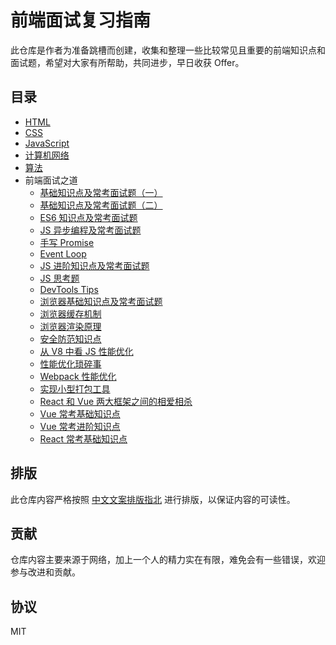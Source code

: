 # 前端面试复习指南

此仓库是作者为准备跳槽而创建，收集和整理一些比较常见且重要的前端知识点和面试题，希望对大家有所帮助，共同进步，早日收获 Offer。

## 目录

- [HTML](./HTML)
- [CSS](./CSS)
- [JavaScript](./JavaScript)
- [计算机网络](./Network)
- [算法](./Algorithm)
- 前端面试之道
  - [基础知识点及常考面试题（一）](./前端面试之道/01.md)
  - [基础知识点及常考面试题（二）](./前端面试之道/02.md)
  - [ES6 知识点及常考面试题](./前端面试之道/03.md)
  - [JS 异步编程及常考面试题](./前端面试之道/04.md)
  - [手写 Promise](./前端面试之道/05.md)
  - [Event Loop](./前端面试之道/06.md)
  - [JS 进阶知识点及常考面试题](./前端面试之道/07.md)
  - [JS 思考题](./前端面试之道/08.md)
  - [DevTools Tips](./前端面试之道/09.md)
  - [浏览器基础知识点及常考面试题](./前端面试之道/10.md)
  - [浏览器缓存机制](./前端面试之道/11.md)
  - [浏览器渲染原理](./前端面试之道/12.md)
  - [安全防范知识点](./前端面试之道/13.md)
  - [从 V8 中看 JS 性能优化](./前端面试之道/14.md)
  - [性能优化琐碎事](./前端面试之道/15.md)
  - [Webpack 性能优化](./前端面试之道/16.md)
  - [实现小型打包工具](./前端面试之道/17.md)
  - [React 和 Vue 两大框架之间的相爱相杀](./前端面试之道/18.md)
  - [Vue 常考基础知识点](./前端面试之道/19.md)
  - [Vue 常考进阶知识点](./前端面试之道/20.md)
  - [React 常考基础知识点](./前端面试之道/21.md)

## 排版

此仓库内容严格按照 [中文文案排版指北](https://xpoet.cn/2020/05/%E4%B8%AD%E6%96%87%E6%96%87%E6%A1%88%E6%8E%92%E7%89%88%E6%8C%87%E5%8C%97/) 进行排版，以保证内容的可读性。

## 贡献

仓库内容主要来源于网络，加上一个人的精力实在有限，难免会有一些错误，欢迎参与改进和贡献。

## 协议

MIT

